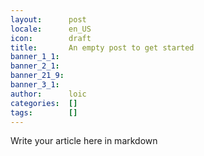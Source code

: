 ```yaml
---
layout:      post
locale:      en_US
icon:        draft
title:       An empty post to get started
banner_1_1:  
banner_2_1:  
banner_21_9: 
banner_3_1:  
author:      loic
categories:  []
tags:        []
---
```


Write your article here in markdown
